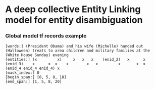 # A deep collective Entity Linking model for entity disambiguation

### Global model tf records example
```
[words:] (President Obama) and his wife (Michelle) handed out (Halloween) treats to area children and military families at the (White House Sunday) evening
[entities:] (x         x)     x   x   x    (enid_2)   x      x   (enid_3)    x      x  x    x        x   x         x       x  x   (enid_4 enid_4 enid_4) x
[mask_index:] 0
[begin_span:] [0, 5, 8, 18]
[end_span:] [1, 5, 8, 20]
```